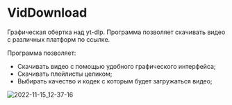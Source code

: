 # VidDownload
Графическая обертка над yt-dlp. Программа позволяет скачивать видео с различных платформ по ссылке.

Программа позволяет:
- Скачивать видео с помощью удобного графического интерфейса;
- Скачивать плейлисты целиком;
- Выбирать качество и кодек с которым будет загружаться видео;

![2022-11-15_12-37-16](https://user-images.githubusercontent.com/26280352/201884782-dcf3fb1d-5002-4b45-871f-283d905cb0f0.png)
